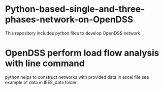 # Python-based-single-and-three-phases-network-on-OpenDSS
This repository includes python files to develop OpenDSS network

# OpenDSS perform load flow analysis with line command

python helps to construct networks with provided data in excel file see example of data in IEEE_data folder.
